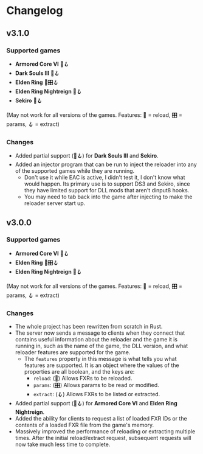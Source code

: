# Changelog

## v3.1.0
### Supported games
- **Armored Core VI** 🔄️🪝
- **Dark Souls III** 🔄️🪝
- **Elden Ring** 🔄️🎛️🪝
- **Elden Ring Nightreign** 🔄️🪝
- **Sekiro** 🔄️🪝

(May not work for all versions of the games. Features: 🔄️ = reload, 🎛️ = params, 🪝 = extract)

### Changes
- Added partial support (🔄️🪝) for **Dark Souls III** and **Sekiro**.
- Added an injector program that can be run to inject the reloader into any of the supported games while they are running.
  - Don't use it while EAC is active, I didn't test it, I don't know what would happen. Its primary use is to support DS3 and Sekiro, since they have limited support for DLL mods that aren't dinput8 hooks.
  - You may need to tab back into the game after injecting to make the reloader server start up.

## v3.0.0
### Supported games
- **Armored Core VI** 🔄️🪝
- **Elden Ring** 🔄️🎛️🪝
- **Elden Ring Nightreign** 🔄️🪝

(May not work for all versions of the games. Features: 🔄️ = reload, 🎛️ = params, 🪝 = extract)

### Changes
- The whole project has been rewritten from scratch in Rust.
- The server now sends a message to clients when they connect that contains useful information about the reloader and the game it is running in, such as the name of the game, the DLL version, and what reloader features are supported for the game.
  - The `features` property in this message is what tells you what features are supported. It is an object where the values of the properties are all boolean, and the keys are:
    - `reload`: (🔄️) Allows FXRs to be reloaded.
    - `params`: (🎛️) Allows params to be read or modified.
    - `extract`: (🪝) Allows FXRs to be listed or extracted.
- Added partial support (🔄️🪝) for **Armored Core VI** and **Elden Ring Nightreign**.
- Added the ability for clients to request a list of loaded FXR IDs or the contents of a loaded FXR file from the game's memory.
- Massively improved the performance of reloading or extracting multiple times. After the initial reload/extract request, subsequent requests will now take much less time to complete.
